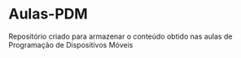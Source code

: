 # Aulas-PDM 
Repositório criado para armazenar o conteúdo obtido nas aulas de Programação de Dispositivos Móveis

